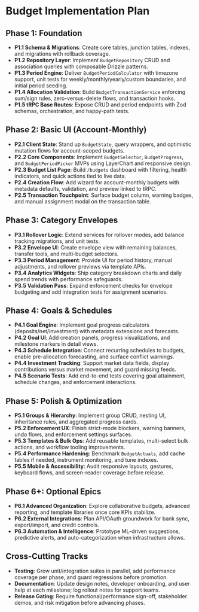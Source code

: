 # Budget Implementation Plan

## Phase 1: Foundation
- **P1.1 Schema & Migrations**: Create core tables, junction tables, indexes, and migrations with rollback coverage.
- **P1.2 Repository Layer**: Implement `BudgetRepository` CRUD and association queries with composable Drizzle patterns.
- **P1.3 Period Engine**: Deliver `BudgetPeriodCalculator` with timezone support, unit tests for weekly/monthly/yearly/custom boundaries, and initial period seeding.
- **P1.4 Allocation Validation**: Build `BudgetTransactionService` enforcing sum/sign rules, zero-versus-delete flows, and transaction hooks.
- **P1.5 tRPC Base Routes**: Expose CRUD and period endpoints with Zod schemas, orchestration, and happy-path tests.

## Phase 2: Basic UI (Account-Monthly)
- **P2.1 Client State**: Stand up `BudgetState`, query wrappers, and optimistic mutation flows for account-scoped budgets.
- **P2.2 Core Components**: Implement `BudgetSelector`, `BudgetProgress`, and `BudgetPeriodPicker` MVPs using LayerChart and responsive design.
- **P2.3 Budget List Page**: Build `/budgets` dashboard with filtering, health indicators, and quick actions tied to live data.
- **P2.4 Creation Flow**: Add wizard for account-monthly budgets with metadata defaults, validation, and preview linked to tRPC.
- **P2.5 Transaction Touchpoint**: Surface budget column, warning badges, and manual assignment modal on the transaction table.

## Phase 3: Category Envelopes
- **P3.1 Rollover Logic**: Extend services for rollover modes, add balance tracking migrations, and unit tests.
- **P3.2 Envelope UI**: Create envelope view with remaining balances, transfer tools, and multi-budget selectors.
- **P3.3 Period Management**: Provide UI for period history, manual adjustments, and rollover previews via template APIs.
- **P3.4 Analytics Widgets**: Ship category breakdown charts and daily spend trends with performance safeguards.
- **P3.5 Validation Pass**: Expand enforcement checks for envelope budgeting and add integration tests for assignment scenarios.

## Phase 4: Goals & Schedules
- **P4.1 Goal Engine**: Implement goal progress calculators (deposits/net/investment) with metadata extensions and forecasts.
- **P4.2 Goal UI**: Add creation panels, progress visualizations, and milestone markers in detail views.
- **P4.3 Schedule Integration**: Connect recurring schedules to budgets, enable pre-allocation forecasting, and surface conflict warnings.
- **P4.4 Investment Tracking**: Support market data fields, display contributions versus market movement, and guard missing feeds.
- **P4.5 Scenario Tests**: Add end-to-end tests covering goal attainment, schedule changes, and enforcement interactions.

## Phase 5: Polish & Optimization
- **P5.1 Groups & Hierarchy**: Implement group CRUD, nesting UI, inheritance rules, and aggregated progress cards.
- **P5.2 Enforcement UX**: Finish strict-mode blockers, warning banners, undo flows, and enforcement settings surfaces.
- **P5.3 Templates & Bulk Ops**: Add reusable templates, multi-select bulk actions, and workflow tooling improvements.
- **P5.4 Performance Hardening**: Benchmark `BudgetActuals`, add cache tables if needed, instrument monitoring, and tune indexes.
- **P5.5 Mobile & Accessibility**: Audit responsive layouts, gestures, keyboard flows, and screen-reader coverage before release.

## Phase 6+: Optional Epics
- **P6.1 Advanced Organization**: Explore collaborative budgets, advanced reporting, and template libraries once core KPIs stabilize.
- **P6.2 External Integrations**: Plan API/OAuth groundwork for bank sync, export/import, and credit controls.
- **P6.3 Automation & Intelligence**: Prototype ML-driven suggestions, predictive alerts, and auto-categorization when infrastructure allows.

## Cross-Cutting Tracks
- **Testing**: Grow unit/integration suites in parallel, add performance coverage per phase, and guard regressions before promotion.
- **Documentation**: Update design notes, developer onboarding, and user help at each milestone; log rollout notes for support teams.
- **Release Gating**: Require functional/performance sign-off, stakeholder demos, and risk mitigation before advancing phases.
